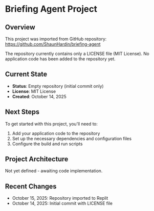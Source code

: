 # Briefing Agent Project

## Overview
This project was imported from GitHub repository: https://github.com/ShaunHardin/briefing-agent

The repository currently contains only a LICENSE file (MIT License). No application code has been added to the repository yet.

## Current State
- **Status**: Empty repository (initial commit only)
- **License**: MIT License
- **Created**: October 14, 2025

## Next Steps
To get started with this project, you'll need to:
1. Add your application code to the repository
2. Set up the necessary dependencies and configuration files
3. Configure the build and run scripts

## Project Architecture
Not yet defined - awaiting code implementation.

## Recent Changes
- October 15, 2025: Repository imported to Replit
- October 14, 2025: Initial commit with LICENSE file

